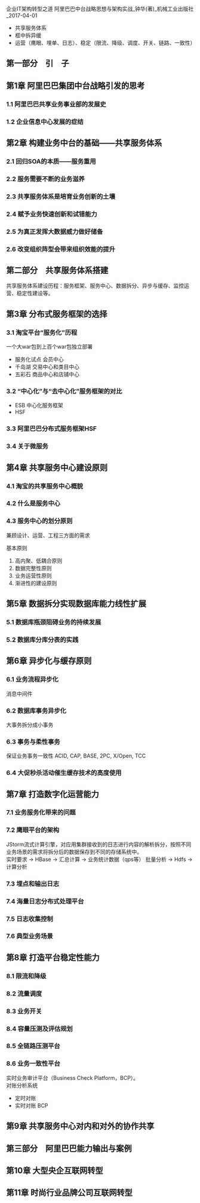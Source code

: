 企业IT架构转型之道  阿里巴巴中台战略思想与架构实战_钟华(著)_机械工业出版社_2017-04-01

* 共享服务体系
* 框中拆异缓
* 运营（鹰眼、埋单、日志）、稳定（限流、降级、调度、开关、链路、一致性）

## 第一部分　引　子
## 第1章 阿里巴巴集团中台战略引发的思考
### 1.1 阿里巴巴共享业务事业部的发展史
### 1.2 企业信息中心发展的症结

## 第2章 构建业务中台的基础——共享服务体系
### 2.1 回归SOA的本质——服务重用
### 2.2 服务需要不断的业务滋养
### 2.3 共享服务体系是培育业务创新的土壤
### 2.4 赋予业务快速创新和试错能力
### 2.5 为真正发挥大数据威力做好储备
### 2.6 改变组织阵型会带来组织效能的提升

## 第二部分　共享服务体系搭建
共享服务体系建设历程：服务框架、服务中心、数据拆分、异步与缓存、监控运营、稳定性建设等。
## 第3章 分布式服务框架的选择
### 3.1 淘宝平台“服务化”历程
一个大war包到上百个war包独立部署
* 服务化试点 会员中心 
* 千岛湖 交易中心和类目中心
* 五彩石 商品中心和店铺中心
### 3.2 “中心化”与“去中心化”服务框架的对比
* ESB 中心化服务框架 
* HSF
### 3.3 阿里巴巴分布式服务框架HSF
### 3.4 关于微服务

## 第4章 共享服务中心建设原则
### 4.1 淘宝的共享服务中心概貌
### 4.2 什么是服务中心
### 4.3 服务中心的划分原则
兼顾设计、运营、工程三方面的需求

基本原则
1. 高内聚、低耦合原则
2. 数据完整性原则
3. 业务运营性原则
4. 渐进性的建设原则

## 第5章 数据拆分实现数据库能力线性扩展
### 5.1 数据库瓶颈阻碍业务的持续发展
### 5.2 数据库分库分表的实践

## 第6章 异步化与缓存原则
### 6.1 业务流程异步化
消息中间件
### 6.2 数据库事务异步化
大事务拆分成小事务
### 6.3 事务与柔性事务
保证业务事务一致性
ACID, CAP, BASE, 2PC, X/Open, TCC
### 6.4 大促秒杀活动催生缓存技术的高度使用

## 第7章 打造数字化运营能力
### 7.1 业务服务化带来的问题
### 7.2 鹰眼平台的架构
JStorm流式计算引擎，对应用集群接收到的日志进行内容的解析拆分，按照不同业务场景的需求将拆分后的数据保存到不同的存储系统中。<br/>
实时要求 -> HBase -> 汇总计算 -> 业务统计数据（qps等）
批量分析 -> Hdfs -> 计算分析

### 7.3 埋点和输出日志
### 7.4 海量日志分布式处理平台
### 7.5 日志收集控制
### 7.6 典型业务场景

## 第8章 打造平台稳定性能力
### 8.1 限流和降级
### 8.2 流量调度
### 8.3 业务开关
### 8.4 容量压测及评估规划
### 8.5 全链路压测平台
### 8.6 业务一致性平台
实时业务审计平台（Business Check Platform，BCP）。<br/>
对账分析系统
* 定时对账
* 实时对账 BCP

## 第9章 共享服务中心对内和对外的协作共享

## 第三部分　阿里巴巴能力输出与案例
## 第10章 大型央企互联网转型
## 第11章 时尚行业品牌公司互联网转型
